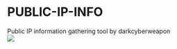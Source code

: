 # PUBLIC-IP-INFO
Public IP information gathering tool by darkcyberweapon
<br>
<img src="https://user-images.githubusercontent.com/69615463/97987121-c6dae680-1e00-11eb-94dc-7e4b617c5b7d.gif" width=" " height=" ">
